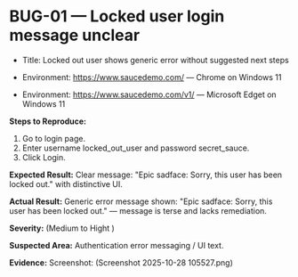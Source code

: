 # BUG-01 — Locked user login message unclear

- Title: Locked out user shows generic error without suggested next steps

- Environment: https://www.saucedemo.com/ — Chrome on Windows 11

- Environment: https://www.saucedemo.com/v1/ — Microsoft Edget on Windows 11

**Steps to Reproduce:**

1. Go to login page.
2. Enter username locked_out_user and password secret_sauce.
3. Click Login.

**Expected Result:**
Clear message: "Epic sadface: Sorry, this user has been locked out." with distinctive UI.

**Actual Result:**
Generic error message shown: "Epic sadface: Sorry, this user has been locked out." — message is terse and lacks remediation.

**Severity:**
(Medium to Hight )

**Suspected Area:**
Authentication error messaging / UI text.

**Evidence:**
Screenshot: (Screenshot 2025-10-28 105527.png)
